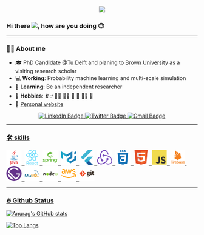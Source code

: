 <div id="header" align="center">
  <img src="https://media1.giphy.com/media/WtTnAfZn6aVJfBzlN3/giphy.gif" width="200"/>
</div>


### Hi there <img src="https://media.giphy.com/media/hvRJCLFzcasrR4ia7z/giphy.gif" width="30px"/>, how are you doing :wink:
---

### :student: About me <img src="https://komarev.com/ghpvc/?username=JiaxiangYi96&style=flat-square&color=blue" alt=""/>
- :mortar_board: PhD Candidate @[Tu Delft](https://www.tudelft.nl/) and planing to [Brown University](https://www.brown.edu/) as a visiting research scholar
- 💻 __Working__: Probability machine learning and multi-scale simulation 
- :muscle: __Learning__: Be an independent researcher
- :seedling: __Hobbies__: ⛹️‍♂️  🏃‍♂️  🏊‍♂️  🏸  📸  🧑‍🍳  🥢
- :speech_balloon: [Personal website](https://jiaxiangyi96.github.io/)

<div align= "center" id="badges">
  <a href="https://www.linkedin.com/in/jiaxiang-yi-ab9020221" target="_blank"><img src="https://img.shields.io/badge/LinkedIn-blue?style=for-the-badge&logo=linkedin&logoColor=white" alt="LinkedIn Badge"/> 
  <a href="https://twitter.com/yagafighting" target="_blank"><img src="https://img.shields.io/badge/Twitter-blue?style=for-the-badge&logo=Twitter&logoColor=white" alt="Twitter Badge"/> 
  <a href = "mailto:yagafighting@gmail.com"><img src="https://img.shields.io/badge/Gmail-red?style=for-the-badge&logo=Gmail&logoColor=white" alt="Gmail Badge"/>
</div>
    

---
### 🛠️ skills 
<div>
  <img src="https://github.com/devicons/devicon/blob/master/icons/java/java-original-wordmark.svg" title="Java" alt="Java" width="40" height="40"/>&nbsp;
  <img src="https://github.com/devicons/devicon/blob/master/icons/react/react-original-wordmark.svg" title="React" alt="React" width="40" height="40"/>&nbsp;
  <img src="https://github.com/devicons/devicon/blob/master/icons/spring/spring-original-wordmark.svg" title="Spring" alt="Spring" width="40" height="40"/>&nbsp;
  <img src="https://github.com/devicons/devicon/blob/master/icons/materialui/materialui-original.svg" title="Material UI" alt="Material UI" width="40" height="40"/>&nbsp;
  <img src="https://github.com/devicons/devicon/blob/master/icons/flutter/flutter-original.svg" title="Flutter" alt="Flutter" width="40" height="40"/>&nbsp;
  <img src="https://github.com/devicons/devicon/blob/master/icons/redux/redux-original.svg" title="Redux" alt="Redux " width="40" height="40"/>&nbsp;
  <img src="https://github.com/devicons/devicon/blob/master/icons/css3/css3-plain-wordmark.svg"  title="CSS3" alt="CSS" width="40" height="40"/>&nbsp;
  <img src="https://github.com/devicons/devicon/blob/master/icons/html5/html5-original.svg" title="HTML5" alt="HTML" width="40" height="40"/>&nbsp;
  <img src="https://github.com/devicons/devicon/blob/master/icons/javascript/javascript-original.svg" title="JavaScript" alt="JavaScript" width="40" height="40"/>&nbsp;
  <img src="https://github.com/devicons/devicon/blob/master/icons/firebase/firebase-plain-wordmark.svg" title="Firebase" alt="Firebase" width="40" height="40"/>&nbsp;
  <img src="https://github.com/devicons/devicon/blob/master/icons/gatsby/gatsby-original.svg" title="Gatsby"  alt="Gatsby" width="40" height="40"/>&nbsp;
  <img src="https://github.com/devicons/devicon/blob/master/icons/mysql/mysql-original-wordmark.svg" title="MySQL"  alt="MySQL" width="40" height="40"/>&nbsp;
  <img src="https://github.com/devicons/devicon/blob/master/icons/nodejs/nodejs-original-wordmark.svg" title="NodeJS" alt="NodeJS" width="40" height="40"/>&nbsp;
  <img src="https://github.com/devicons/devicon/blob/master/icons/amazonwebservices/amazonwebservices-plain-wordmark.svg" title="AWS" alt="AWS" width="40" height="40"/>&nbsp;
  <img src="https://github.com/devicons/devicon/blob/master/icons/git/git-original-wordmark.svg" title="Git" **alt="Git" width="40" height="40"/>
</div>   
    
---
### 🔥 Github Status 
<!-- [![GitHub Streak](http://github-readme-streak-stats.herokuapp.com?user=JiaxiangYi96)](https://git.io/streak-stats) -->
    
![Anurag's GitHub stats](https://github-readme-stats.vercel.app/api?username=JiaxiangYi96&theme=graywhite&show_icons=true)

[![Top Langs](https://github-readme-stats.vercel.app/api/top-langs/?username=JiaxiangYi96&layout=compact)](https://github.com/anuraghazra/github-readme-stats)   

